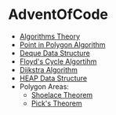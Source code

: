 # AdventOfCode

* [Algorithms Theory](https://www.codesdope.com/course/algorithms-introduction/)
* [Point in Polygon Algorithm](https://en.wikipedia.org/wiki/Point_in_polygon)
* [Deque Data Structure](https://docs.python.org/3/library/collections.html#collections.deque)
* [Floyd's Cycle Algortihm](https://en.wikipedia.org/wiki/Cycle_detection)
* [Dijkstra Algorithm](https://en.wikipedia.org/wiki/Dijkstra%27s_algorithm)
* [HEAP Data Structure](https://en.wikipedia.org/wiki/Heap_(data_structure))
* Polygon Areas: 
    * [Shoelace Theorem](https://en.wikipedia.org/wiki/Shoelace_formula)
    * [Pick's Theorem](https://en.wikipedia.org/wiki/Pick%27s_theorem)
